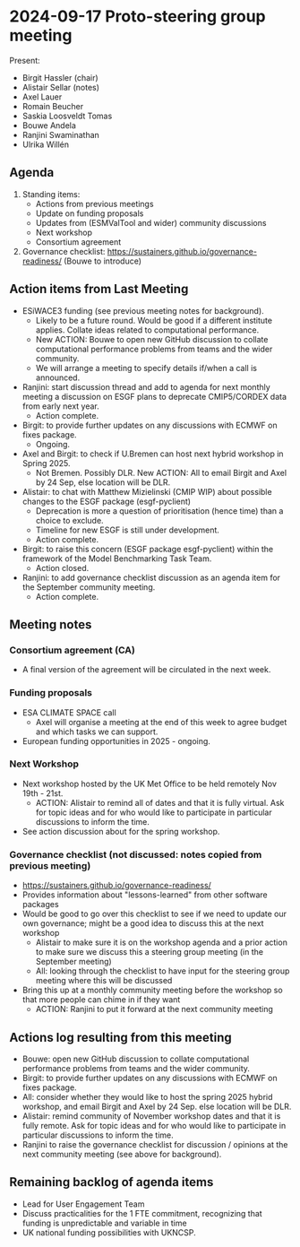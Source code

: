 # 2024-09-17 Proto-steering group meeting

Present:
- Birgit Hassler (chair)
- Alistair Sellar (notes)
- Axel Lauer
- Romain Beucher
- Saskia Loosveldt Tomas
- Bouwe Andela
- Ranjini Swaminathan
- Ulrika Willén


## Agenda

1. Standing items: 
    * Actions from previous meetings
    * Update on funding proposals
    * Updates from (ESMValTool and wider) community discussions
    * Next workshop
    * Consortium agreement
2.	Governance checklist: https://sustainers.github.io/governance-readiness/ (Bouwe to introduce)

## Action items from Last Meeting
- ESiWACE3 funding (see previous meeting notes for background).
    - Likely to be a future round. Would be good if a different institute applies. Collate ideas related to computational performance.
    - New ACTION: Bouwe to open new GitHub discussion to collate computational performance problems from teams and the wider community.
    - We will arrange a meeting to specify details if/when a call is announced.
- Ranjini: start discussion thread and add to agenda for next monthly meeting a discussion on ESGF plans to deprecate CMIP5/CORDEX data from early next year. 
    - Action complete.
- Birgit: to provide further updates on any discussions with ECMWF on fixes package.
    - Ongoing.
- Axel and Birgit: to check if U.Bremen can host next hybrid workshop in Spring 2025.
    - Not Bremen. Possibly DLR. New ACTION: All to email Birgit and Axel by 24 Sep, else location will be DLR.
- Alistair: to chat with Matthew Mizielinski (CMIP WIP) about possible changes to the ESGF package (esgf-pyclient)
    - Deprecation is more a question of prioritisation (hence time) than a choice to exclude.
    - Timeline for new ESGF is still under development.
    - Action complete.
- Birgit: to raise this concern (ESGF package esgf-pyclient) within the framework of the Model Benchmarking Task Team.
    - Action closed.
- Ranjini: to add governance checklist discussion as an agenda item for the September community meeting.
    - Action complete.

    
## Meeting notes


### Consortium agreement (CA)
- A final version of the agreement will be circulated in the next week.

### Funding proposals
- ESA CLIMATE SPACE call
    - Axel will organise a meeting at the end of this week to agree budget and which tasks we can support.
- European funding opportunities in 2025 - ongoing.


### Next Workshop
- Next workshop hosted by the UK Met Office to be held remotely Nov 19th - 21st.
    - ACTION: Alistair to remind all of dates and that it is fully virtual. Ask for topic ideas and for who would like to participate in particular discussions to inform the time.
- See action discussion about for the spring workshop.




### Governance checklist (not discussed: notes copied from previous meeting) 
- https://sustainers.github.io/governance-readiness/
- Provides information about "lessons-learned" from other software packages
- Would be good to go over this checklist to see if we need to update our own governance; might be a good idea to discuss this at the next workshop
    - Alistair to make sure it is on the workshop agenda and a prior action to make sure we discuss this a steering group meeting (in the September meeting)
    - All: looking through the checklist to have input for the steering group meeting where this will be discussed
- Bring this up at a monthly community meeting before the workshop so that more people can chime in if they want
    - ACTION: Ranjini to put it forward at the next community meeting


## Actions log resulting from this meeting
- Bouwe: open new GitHub discussion to collate computational performance problems from teams and the wider community.
- Birgit: to provide further updates on any discussions with ECMWF on fixes package.
- All: consider whether they would like to host the spring 2025 hybrid workshop, and email Birgit and Axel by 24 Sep. else location will be DLR.
- Alistair: remind community of November workshop dates and that it is fully remote. Ask for topic ideas and for who would like to participate in particular discussions to inform the time.
- Ranjini to raise the governance checklist for discussion / opinions at the next community meeting (see above for background).


## Remaining backlog of agenda items

* Lead for User Engagement Team
* Discuss practicalities for the 1 FTE commitment, recognizing that funding is unpredictable and variable in time
* UK national funding possibilities with UKNCSP.


